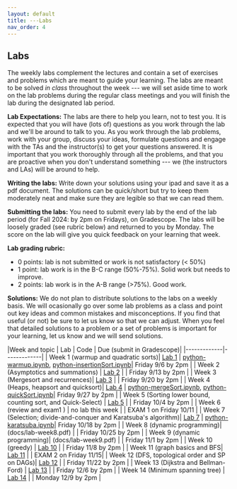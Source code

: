 ```yaml
---
layout: default 
title: ---Labs 
nav_order: 4
---
```


## Labs 

The weekly labs complement the lectures and contain a set of exercises and problems which are meant to guide your learning. The labs are meant to be solved _in class_ throughout the week ---  we will set aside time to work on the lab problems during the regular class meetings and you will finish the lab during the designated lab period.  

**Lab Expectations:** The labs are there to help you learn, not to test you.  It is expected that you will have (lots of) questions as you work through the lab and we'll be around to talk to you.  As you work through the lab problems, work  with your group,  discuss your ideas, formulate questions and engage with the TAs and the instructor(s) to get your questions answered. It is important that you work thoroughly through all the problems, and that you are proactive when you don't understand something ---  we (the instructors and LAs) will be around to help. 

**Writing the labs:** Write down your solutions using your ipad and save it as a pdf document. The solutions can be quick/short but try to keep them moderately neat and make sure they are legible so that we can read them.  

**Submitting the labs:**   You need to submit every lab by the end of the lab period (for Fall 2024: by 2pm on Fridays), on Gradescope. The labs will be loosely graded (see rubric below) and returned to you by Monday. The score on the lab will give you quick feedback on your learning that week. 

**Lab grading rubric:**
* 0 points: lab is not submitted or work is not satisfactory (< 50%)
* 1 point:  lab work is in the B-C range (50%-75%). Solid work but needs to improve. 
* 2 points: lab work is in the A-B range (>75%). Good work. 

**Solutions:** We do not plan to distribute solutions to the labs on a weekly basis. We will ocasionally go over some lab problems as a class and point out key ideas and common mistakes and misconceptions. If you find that useful (or not) be sure to let us know so that we can adjust. When you feel that detailed solutions to a problem or a set of problems is important for your learning, let us know and we will send solutions. 




|Week and topic | Lab | Code | Due (submit in Gradescope)| 
|-------------|-------------|
| Week 1 (warmup and quadratic sorts)| [Lab 1](docs/lab-week1.pdf) | [python-warmup.ipynb](docs/python-warmup.ipynb), [python-insertionSort.ipynb](docs/python-insertionSort.ipynb)| Friday 9/6 by 2pm  | 
| Week 2  (Asymptotics and summations) | [Lab 2](docs/lab-week2.pdf)  | | Friday 9/13 by 2pm  | 
| Week 3 (Mergesort and recurrences)| [Lab 3](docs/lab-week3.pdf)  | | Friday 9/20 by 2pm  | 
| Week 4 (Heaps, heapsort and quicksort)| [Lab 4](docs/lab-week4.pdf) | [python-mergeSort.ipynb](docs/python-mergesort.ipynb), [python-quickSort.ipynb](/docs/python-quicksort.ipynb)|  Friday 9/27 by 2pm  | 
| Week 5 (Sorting lower bound, counting sort, and Quick-Select) | [Lab 5](docs/lab-week5.pdf) | | Friday 10/4 by 2pm  | 
| Week 6 (review and exam1 ) | no lab this week | | EXAM 1 on Friday 10/11 | 
| Week 7 (Selection; divide-and-conquer and Karatsuba's algorithm)| [Lab 7](docs/lab-week7.pdf) | [python-karatsuba.ipynb](docs/python-Karatsuba.ipynb)| Friday 10/18 by 2pm  | 
| Week 8 (dynamic programming)| (docs/lab-week8.pdf) | | Friday 10/25 by 2pm  | 
| Week 9 (dynamic programming)| (docs/lab-week9.pdf) | | Friday 11/1 by 2pm  | 
| Week 10  (greedy) | [Lab 10](docs/lab-week10.pdf) | | Friday 11/8 by 2pm  | 
| Week 11 (graph basics and BFS| [Lab 11](docs/lab-week11.pdf)   | | EXAM 2 on Friday 11/15| 
| Week 12 (DFS, topological order and SP on DAGs)| [Lab 12](docs/lab-week12.pdf) | | Friday 11/22 by 2pm  | 
| Week 13 (Dijkstra and Bellman-Ford) | [Lab 13](docs/lab-week13.pdf) | | Friday 12/6 by 2pm  | 
| Week 14 (Minimum spanning tree) | [Lab 14](docs/lab-week14.pdf)  | | Monday 12/9 by 2pm  | 


   

